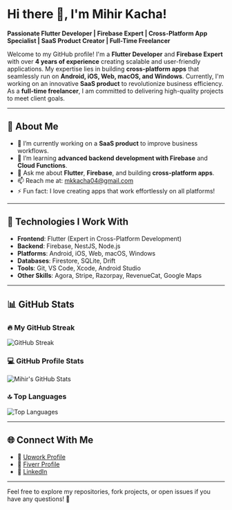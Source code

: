 # Hi there 👋, I'm Mihir Kacha!  

**Passionate Flutter Developer | Firebase Expert | Cross-Platform App Specialist | SaaS Product Creator | Full-Time Freelancer**

Welcome to my GitHub profile! I'm a **Flutter Developer** and **Firebase Expert** with over **4 years of experience** creating scalable and user-friendly applications. My expertise lies in building **cross-platform apps** that seamlessly run on **Android, iOS, Web, macOS, and Windows**. Currently, I'm working on an innovative **SaaS product** to revolutionize business efficiency. As a **full-time freelancer**, I am committed to delivering high-quality projects to meet client goals.

---

## 🚀 About Me

- 🔭 I’m currently working on a **SaaS product** to improve business workflows.
- 🌱 I’m learning **advanced backend development with Firebase** and **Cloud Functions**.
- 💬 Ask me about **Flutter**, **Firebase**, and building **cross-platform apps**.
- 📫 Reach me at: [mkkacha04@gmail.com](mailto:mkkacha04@gmail.com)
- ⚡ Fun fact: I love creating apps that work effortlessly on all platforms!

---

## 🌟 Technologies I Work With

- **Frontend**: Flutter (Expert in Cross-Platform Development)
- **Backend**: Firebase, NestJS, Node.js
- **Platforms**: Android, iOS, Web, macOS, Windows
- **Databases**: Firestore, SQLite, Drift
- **Tools**: Git, VS Code, Xcode, Android Studio
- **Other Skills**: Agora, Stripe, Razorpay, RevenueCat, Google Maps

---

## 📊 GitHub Stats

### 🔥 My GitHub Streak
![GitHub Streak](https://github-readme-streak-stats.herokuapp.com/?user=mihir-kacha&theme=merko&fire=00ffcc&ring=00ffcc&currStreakLabel=ffffff&sideNums=ffffff&background=000000&border=000000&stroke=00ffcc)

### 💻 GitHub Profile Stats
![Mihir's GitHub Stats](https://github-readme-stats.vercel.app/api?username=mihir-kacha&show_icons=true&count_private=true&include_all_commits=true&theme=merko&title_color=00ffcc&text_color=ffffff&bg_color=000000&hide_border=true&border_radius=10)

### 🔝 Top Languages
![Top Languages](https://github-readme-stats.vercel.app/api/top-langs/?username=mihir-kacha&layout=compact&theme=merko&title_color=00ffcc&text_color=ffffff&bg_color=000000&hide_border=true&border_radius=10&count_private=true)

---

## 🌐 Connect With Me  

- 💼 [Upwork Profile](https://www.upwork.com/freelancers/applicationdeveloper)
- 🎯 [Fiverr Profile](https://www.fiverr.com/mkkacha)
- 🔗 [LinkedIn](https://www.linkedin.com/in/mihirkacha/)


---

Feel free to explore my repositories, fork projects, or open issues if you have any questions! 🌟
